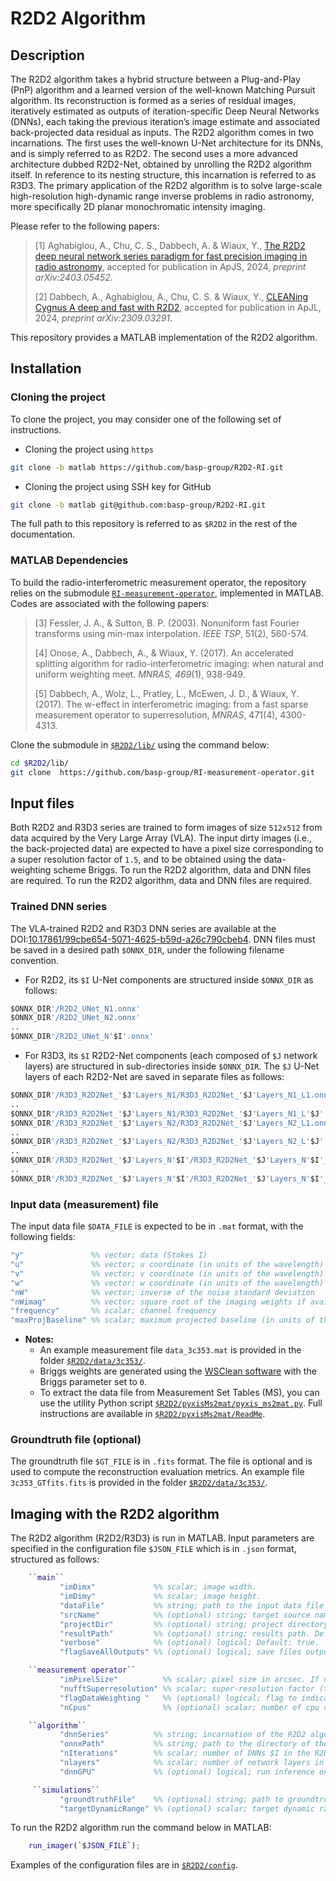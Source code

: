 # R2D2 Algorithm

## Description
The R2D2 algorithm takes a hybrid structure between a Plug-and-Play (PnP) algorithm and a learned version of the well-known Matching Pursuit algorithm. Its reconstruction is formed as a series of residual images, iteratively estimated as outputs of iteration-specific Deep Neural Networks (DNNs), each taking the previous iteration’s image estimate and associated back-projected data residual as inputs.  The R2D2 algorithm comes in two incarnations. The first uses the well-known U-Net architecture for
its DNNs, and is simply referred to as R2D2. The second uses a more advanced architecture dubbed R2D2-Net, obtained by unrolling the R2D2 algorithm itself. In reference to its nesting structure, this incarnation is referred to as R3D3. The primary application of the R2D2 algorithm is to solve large-scale high-resolution high-dynamic range inverse problems in radio astronomy, more specifically 2D planar monochromatic intensity imaging.

Please refer to the following papers:

>[1] Aghabiglou, A., Chu, C. S., Dabbech, A. & Wiaux, Y., [The R2D2 deep neural network series paradigm for fast precision imaging in radio astronomy](https://arxiv.org/abs/2403.05452), accepted for publication in ApJS, 2024, *preprint arXiv:2403.05452*.
>
>[2] Dabbech, A., Aghabiglou, A., Chu, C. S. & Wiaux, Y., [CLEANing Cygnus A deep and fast with R2D2](https://arxiv.org/abs/2309.03291), accepted for publication in ApJL, 2024, *preprint arXiv:2309.03291*.
>

This repository provides a MATLAB implementation of the R2D2 algorithm.

## Installation

### Cloning the project
To clone the project, you may consider one of the following set of instructions.

- Cloning the project using `https`
```bash
git clone -b matlab https://github.com/basp-group/R2D2-RI.git
```
- Cloning the project using SSH key for GitHub
```bash
git clone -b matlab git@github.com:basp-group/R2D2-RI.git
```
The full path to this repository is referred to as `$R2D2` in the rest of the documentation.

### MATLAB Dependencies
To build the radio-interferometric measurement operator, the repository relies on the submodule
   [`RI-measurement-operator`](https://github.com/basp-group/RI-measurement-operator), implemented in MATLAB. Codes are associated with the following papers:
   
> [3] Fessler, J. A., & Sutton, B. P. (2003). Nonuniform fast Fourier transforms using min-max interpolation. *IEEE TSP*, 51(2), 560-574.
>
> [4] Onose, A., Dabbech, A., & Wiaux, Y. (2017). An accelerated splitting algorithm for radio-interferometric imaging: when natural and uniform weighting meet. *MNRAS, 469*(1), 938-949.
> 
> [5] Dabbech, A., Wolz, L., Pratley, L., McEwen, J. D., & Wiaux, Y. (2017). The w-effect in interferometric imaging: from a fast sparse measurement operator to superresolution, *MNRAS*, 471(4), 4300-4313.
      
Clone the submodule in [`$R2D2/lib/`](lib) using the command below:

```bash
cd $R2D2/lib/
git clone  https://github.com/basp-group/RI-measurement-operator.git
```
## Input files
Both R2D2 and R3D3 series are trained to form images of size `512x512` from data acquired by the Very Large Array (VLA). The input dirty images (i.e., the back-projected data) are expected to have a pixel size corresponding to a super resolution factor of `1.5`, and to be obtained using the data-weighting scheme Briggs. To run the R2D2 algorithm, data and DNN files are required. To run the R2D2 algorithm, data and DNN files are required.

### Trained DNN series
The VLA-trained R2D2 and R3D3 DNN series are available at the DOI:[10.17861/99cbe654-5071-4625-b59d-a26c790cbeb4](https://researchportal.hw.ac.uk/en/datasets/r2d2-deep-neural-network-series-for-radio-interferometric-imaging). DNN files must be saved in a desired path `$ONNX_DIR`, under the following filename convention.
 
- For R2D2,  its `$I` U-Net components are structured inside `$ONNX_DIR` as follows:
```Python
$ONNX_DIR'/R2D2_UNet_N1.onnx'
$ONNX_DIR'/R2D2_UNet_N2.onnx'
..
$ONNX_DIR'/R2D2_UNet_N'$I'.onnx'
```
- For R3D3, its `$I` R2D2-Net components (each composed of `$J` network layers) are structured in sub-directories inside `$ONNX_DIR`.  The `$J` U-Net layers of each R2D2-Net are saved in separate files as follows:
```Python
$ONNX_DIR'/R3D3_R2D2Net_'$J'Layers_N1/R3D3_R2D2Net_'$J'Layers_N1_L1.onnx'
..
$ONNX_DIR'/R3D3_R2D2Net_'$J'Layers_N1/R3D3_R2D2Net_'$J'Layers_N1_L'$J'.onnx'
$ONNX_DIR'/R3D3_R2D2Net_'$J'Layers_N2/R3D3_R2D2Net_'$J'Layers_N2_L1.onnx'
..
$ONNX_DIR'/R3D3_R2D2Net_'$J'Layers_N2/R3D3_R2D2Net_'$J'Layers_N2_L'$J'.onnx'
..
$ONNX_DIR'/R3D3_R2D2Net_'$J'Layers_N'$I'/R3D3_R2D2Net_'$J'Layers_N'$I'_L1.onnx'
..
$ONNX_DIR'/R3D3_R2D2Net_'$J'Layers_N'$I'/R3D3_R2D2Net_'$J'Layers_N'$I'_L'$J'.onnx'
```
### Input data (measurement) file
The input data file `$DATA_FILE` is expected to be in `.mat` format, with the following fields: 
   ```Matlab 
   "y"               %% vector; data (Stokes I)
   "u"               %% vector; u coordinate (in units of the wavelength)
   "v"               %% vector; v coordinate (in units of the wavelength)
   "w"               %% vector; w coordinate (in units of the wavelength)
   "nW"              %% vector; inverse of the noise standard deviation 
   "nWimag"          %% vector; square root of the imaging weights if available (Briggs or uniform), empty otherwise
   "frequency"       %% scalar; channel frequency
   "maxProjBaseline" %% scalar; maximum projected baseline (in units of the wavelength; formally max(sqrt(u.^2+v.^2)))
   ```
- **Notes:**
  - An example measurement file ``data_3c353.mat`` is provided in the folder [`$R2D2/data/3c353/`](data/3c353/).
  - Briggs weights are generated using the [WSClean software](https://wsclean.readthedocs.io/en/latest/) with the Briggs parameter set to `0`.
  - To extract the data file from Measurement Set Tables (MS), you can use the utility Python script [`$R2D2/pyxisMs2mat/pyxis_ms2mat.py`](pyxisMs2mat/pyxis_ms2mat.py). Full instructions are available in [`$R2D2/pyxisMs2mat/ReadMe`](pyxisMs2mat/ReadMe.md).
    
### Groundtruth file (optional)
The groundtruth file `$GT_FILE` is in `.fits` format. The file is optional and is used to compute the reconstruction evaluation metrics. An example file `3c353_GTfits.fits` is provided in the folder [`$R2D2/data/3c353/`](data/3c353/).

## Imaging with the R2D2 algorithm
The R2D2 algorithm (R2D2/R3D3) is run in MATLAB. Input parameters are specified in the configuration file `$JSON_FILE` which is in  `.json` format, structured as follows:

 ```Matlab
     ``main``
            "imDimx"             %% scalar; image width.
            "imDimy"             %% scalar; image height.
            "dataFile"           %% string; path to the input data file (.mat).
            "srcName"            %% (optional) string; target source name.
            "projectDir"         %% (optional) string; project directory $R2D2. Default: "./".
            "resultPath"         %% (optional) string; results path. Default: $R2D2"/results".           
            "verbose"            %% (optional) logical; Default: true.
            "flagSaveAllOutputs" %% (optional) logical; save files output of all iterations. Default: true.

     ``measurement operator``
            "imPixelSize"          %% scalar; pixel size in arcsec. If not defined, "nufftSuperresolution" is used.
            "nufftSuperresolution" %% scalar; super-resolution factor (>= 1), used when the pixel size is not defined. Default: 1.
            "flagDataWeighting "   %% (optional) logical; flag to indicate if imaging weights are available (Briggs or uniform). Default: false.
            "nCpus"                %% (optional) scalar; number of cpu cores used in MATLAB.

     ``algorithm``
            "dnnSeries"          %% string; incarnation of the R2D2 algorithm: "R2D2" or "R3D3".
            "onnxPath"           %% string; path to the directory of the DNN files $ONNX_DIR.
            "nIterations"        %% scalar; number of DNNs $I in the R2D2/R3D3 series
            "nlayers"            %% scalar; number of network layers in the DNN architecture $J. The parameter is compulsory for R3D3. For the available series, its value should be set to 3 or 6.
            "dnnGPU"             %% (optional) logical; run inference on gpu. Default: true.

      ``simulations``
            "groundtruthFile"    %% (optional) string; path to groundtruth file $GT_FILE (.fits).
            "targetDynamicRange" %% (optional) scalar; target dynamic range for computation of logSNR.
   ```    

To run the R2D2 algorithm run the command below in MATLAB:
```Matlab
    run_imager(`$JSON_FILE`);
```

Examples of the configuration files are in [`$R2D2/config`](config).

